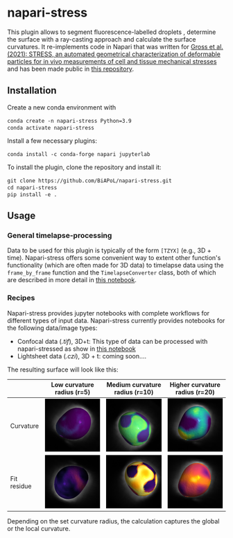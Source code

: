 # napari-stress

This plugin allows to segment fluorescence-labelled droplets , determine the surface with a ray-casting approach and calculate the surface curvatures. It re-implements code in Napari that was written for [Gross et al. (2021): STRESS, an automated geometrical characterization of deformable particles for in vivo measurements of cell and tissue mechanical stresses](https://www.biorxiv.org/content/10.1101/2021.03.26.437148v1) and has been made public in [this repository](https://www.biorxiv.org/content/10.1101/2021.03.26.437148v1).

## Installation

Create a new conda environment with

```
conda create -n napari-stress Python=3.9
conda activate napari-stress
```

Install a few necessary plugins:

```
conda install -c conda-forge napari jupyterlab
```

To install the plugin, clone the repository and install it:

```
git clone https://github.com/BiAPoL/napari-stress.git
cd napari-stress
pip install -e .
```

## Usage

### General timelapse-processing

Data to be used for this plugin is typically of the form `[TZYX]` (e.g., 3D + time). Napari-stress offers some convenient way to extent other function's functionality (which are often made for 3D data) to timelapse data using the `frame_by_frame` function and the `TimelapseConverter` class, both of which are described in more detail in [this notebook]([url](https://github.com/BiAPoL/napari-stress/blob/add-timelapse-decorator-for-points-and-surfaces/docs/notebooks/demo/TimeLapse_processing.ipynb)).

### Recipes

Napari-stress provides jupyter notebooks with complete workflows for different types of input data. Napari-stress currently provides notebooks for the following data/image types:

* Confocal data (*.tif*), 3D+t: This type of data can be processed with napari-stressed as show in [this notebook]([https://github.com/BiAPoL/napari-stress/blob/split-up-main-widget/docs/notebooks/Process_confocal.ipynb](https://github.com/BiAPoL/napari-stress/blob/add-timelapse-decorator-for-points-and-surfaces/docs/notebooks/Process_confocal.ipynb))
* Lightsheet data (*.czi*), 3D + t: coming soon....

The resulting surface will look like this:

||Low curvature radius (r=5)| Medium curvature radius (r=10) | Higher curvature radius (r=20) |
| --- | --- | --- | --- |
|Curvature | <img src="./docs/imgs/confocal/2_result_curvature_5radius0.png" width=100% height=100%> | <img src="./docs/imgs/confocal/2_result_curvature_10radius0.png" width=100% height=100%> | <img src="./docs/imgs/confocal/2_result_curvature_20radius0.png" width=100% height=100%> |
|Fit residue|<img src="./docs/imgs/confocal/2_result_fit_residues_5radius0.png" width=100% height=100%>|<img src="./docs/imgs/confocal/2_result_fit_residues_10radius0.png" width=100% height=100%>|<img src="./docs/imgs/confocal/2_result_fit_residues_20radius0.png" width=100% height=100%>|

Depending on the set curvature radius, the calculation captures the global or the local curvature.


